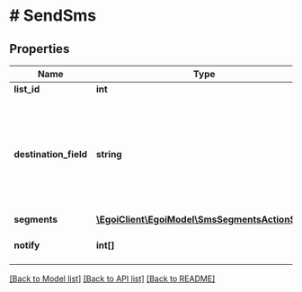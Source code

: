# # SendSms

## Properties

Name | Type | Description | Notes
------------ | ------------- | ------------- | -------------
**list_id** | **int** |  | 
**destination_field** | **string** | SMS campaign destination field. Must be &#39;cellphone&#39; or the other field ID of type                                 cellphone | 
**segments** | [**\EgoiClient\EgoiModel\SmsSegmentsActionSend**](SmsSegmentsActionSend.md) |  | 
**notify** | **int[]** | Array of IDs of the users to notify | [optional] 

[[Back to Model list]](../../README.md#documentation-for-models) [[Back to API list]](../../README.md#documentation-for-api-endpoints) [[Back to README]](../../README.md)


